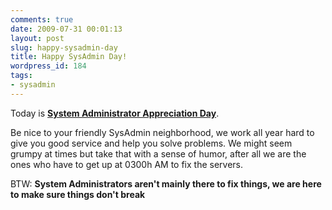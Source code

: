 ```yaml
---
comments: true
date: 2009-07-31 00:01:13
layout: post
slug: happy-sysadmin-day
title: Happy SysAdmin Day!
wordpress_id: 184
tags:
- sysadmin
---
```


Today is [**System Administrator Appreciation Day**](http://www.sysadminday.com/).

Be nice to your friendly SysAdmin neighborhood, we work all year hard to give you good service and help you solve problems. We might seem grumpy at times but take that with a sense of humor, after all we are the ones who have to get up at 0300h AM to fix the servers.

BTW: **System Administrators aren't mainly there to fix things, we are here to make sure things don't break**
